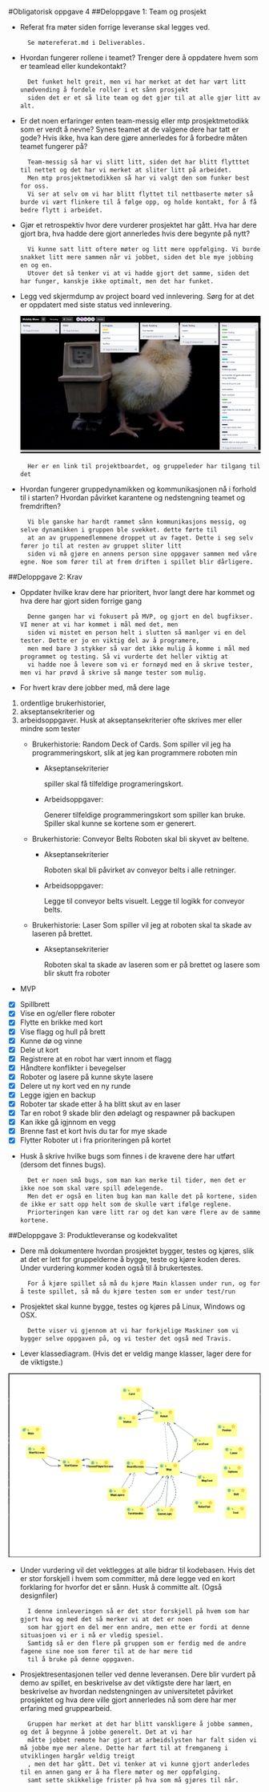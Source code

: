 #Obligatorisk oppgave 4 
##Deloppgave 1: Team og prosjekt
- Referat fra møter siden forrige leveranse skal legges ved.

        Se møtereferat.md i Deliverables.

- Hvordan fungerer rollene i teamet? Trenger dere å oppdatere hvem som er teamlead eller kundekontakt?

        Det funket helt greit, men vi har merket at det har vært litt unødvending å fordele roller i et sånn prosjekt 
        siden det er et så lite team og det gjør til at alle gjør litt av alt. 

- Er det noen erfaringer enten team-messig eller mtp prosjektmetodikk som er verdt å nevne? Synes teamet at de valgene
 dere har tatt er gode? Hvis ikke, hva kan dere gjøre annerledes for å forbedre måten teamet fungerer på?

        Team-messig så har vi slitt litt, siden det har blitt flytttet til nettet og det har vi merket at sliter litt på arbeidet.
        Men mtp prosjektmetodikken så har vi valgt den som funker best for oss.
        Vi ser at selv om vi har blitt flyttet til nettbaserte møter så burde vi vært flinkere til å følge opp, og holde kontakt, for å få bedre flytt i arbeidet.

- Gjør et retrospektiv hvor dere vurderer prosjektet har gått. Hva har dere gjort bra, hva hadde dere gjort annerledes
 hvis dere begynte på nytt?

        Vi kunne satt litt oftere møter og litt mere oppfølging. Vi burde snakket litt mere sammen når vi jobbet, siden det ble mye jobbing en og en.
        Utover det så tenker vi at vi hadde gjort det samme, siden det har funger, kanskje ikke optimalt, men det har funket.

- Legg ved skjermdump av project board ved innlevering. Sørg for at det er oppdatert med siste status ved innlevering.

     ![](progBoard.png)
     
        Her er en link til projektboardet, og gruppeleder har tilgang til det

- Hvordan fungerer gruppedynamikken og kommunikasjonen nå i forhold til i starten? Hvordan påvirket karantene og
 nedstengning teamet og fremdriften?

        Vi ble ganske har hardt rammet sånn kommunikasjons messig, og selve dynamikken i gruppen ble svekket. dette førte til 
        at an av gruppemedlemmene droppet ut av faget. Dette i seg selv fører jo til at resten av gruppet sliter litt 
        siden vi må gjøre en annens person sine oppgaver sammen med våre egne. Noe som fører til at frem driften i spillet blir dårligere.
        
##Deloppgave 2: Krav
- Oppdater hvilke krav dere har prioritert, hvor langt dere har kommet og hva dere har gjort siden forrige gang

        Denne gangen har vi fokusert på MVP, og gjort en del bugfikser. VI mener at vi har kommet i mål med det, men 
        siden vi mistet en person helt i slutten så manlger vi en del tester. Dette er jo en viktig del av å programere,
        men med bare 3 stykker så var det ikke mulig å komme i mål med programmet og testing. Så vi vurderte det heller viktig at
        vi hadde noe å levere som vi er fornøyd med en å skrive tester, men vi har prøvd å skrive så mange tester som mulig. 

- For hvert krav dere jobber med, må dere lage
 1) ordentlige brukerhistorier,
 2) akseptansekriterier og
 3) arbeidsoppgaver. 
 Husk at akseptansekriterier ofte skrives mer eller mindre som tester 
     - Brukerhistorie: Random Deck of Cards.
            Som spiller vil jeg ha programmeringskort, slik at jeg kan programmere roboten min
          
          - Akseptansekriterier
            
            spiller skal få tilfeldige programeringskort.
            
          - Arbeidsoppgaver:
            
            Generer tilfeldige programmeringskort som spiller kan bruke.
            Spiller skal kunne se kortene som er generert.
            
     -  Brukerhistorie: Conveyor Belts
            Roboten skal bli skyvet av beltene.  
          
          - Akseptansekriterier
           
            Roboten skal bli påvirket av conveyor belts i alle retninger.
    
          - Arbeidsoppgaver:
           
            Legge til conveyor belts visuelt.
            Legge til logikk for conveyor belts.
            
     - Brukerhistorie: Laser
            Som spiller vil jeg at roboten skal ta skade av laseren på brettet.
          
          - Akseptansekriterier
            
            Roboten skal ta skade av laseren som er på brettet og lasere som blir skutt fra roboter
            
- MVP
 - [X] Spillbrett
 - [X] Vise en og/eller flere roboter
 - [X] Flytte en brikke med kort
 - [X] Vise flagg og hull på brett
 - [X] Kunne dø og vinne
 - [X] Dele ut kort
 - [X] Registrere at en robot har vært innom et flagg
 - [X] Håndtere konflikter i bevegelser
 - [X] Roboter og lasere på kunne skyte lasere
 - [X] Delere ut ny kort ved en ny runde
 - [X] Legge igjen en backup
 - [X] Roboter tar skade etter å ha blitt skut av en laser 
 - [X] Tar en robot 9 skade blir den ødelagt og respawner på backupen
 - [X] Kan ikke gå igjnnom en vegg
 - [X] Brenne fast et kort hvis du tar for mye skade 
 - [X] Flytter Roboter ut i fra prioriteringen på kortet

- Husk å skrive hvilke bugs som finnes i de kravene dere har utført (dersom det finnes bugs).

        Det er noen små bugs, som man kan merke til tider, men det er ikke noe som skal være spill ødelegende.
        Men det er også en liten bug kan man kalle det på kortene, siden de ikke er satt opp helt som de skulle vært ifølge reglene.
        Priorteringen kan være litt rar og det kan være flere av de samme kortene.

##Deloppgave 3: Produktleveranse og kodekvalitet
- Dere må dokumentere hvordan prosjektet bygger, testes og kjøres, slik at det er lett for gruppelderne å bygge, teste
 og kjøre koden deres. Under vurdering kommer koden også til å brukertestes.

        For å kjøre spillet så må du kjøre Main klassen under run, og for å teste spillet, så må du kjøre testen som er under test/run

- Prosjektet skal kunne bygge, testes og kjøres på Linux, Windows og OSX.
        
        Dette viser vi gjennom at vi har forkjelige Maskiner som vi bygger selve oppgaven på, og vi tester det også med Travis.

- Lever klassediagram. (Hvis det er veldig mange klasser, lager dere for de viktigste.)

![](Oblig4UML.png)

- Under vurdering vil det vektlegges at alle bidrar til kodebasen. Hvis det er stor forskjell i hvem som committer, må
 dere legge ved en kort forklaring for hvorfor det er sånn. Husk å committe alt. (Også designfiler)

        I denne innleveringen så er det stor forskjell på hvem som har gjort hva og med det så merker vi at det er noen 
        som har gjort en del mer enn andre, men ette er fordi at denne situasjoen vi er i nå er vledig spesiel. 
        Samtidg så er den flere på gruppen som er ferdig med de andre fagene sine noe som fører til at de har mere tid
        til å bruke på denne oppgaven.

- Prosjektresentasjonen teller ved denne leveransen. Dere blir vurdert på demo av spillet, en beskrivelse av det
 viktigste dere har lært, en beskrivelse av hvordan nedstengningen av universitetet påvirket prosjektet og hva dere
 ville gjort annerledes nå som dere har mer erfaring med gruppearbeid.

        Gruppen har merket at det har blitt vanskligere å jobbe sammen, og det å begynne å jobbe generelt. Det at vi har 
        måtte jobbet remote har gjort at arbeidslysten har falt siden vi må jobbe mye mer alene. Dette har ført til at fremganeng i utviklingen hargår veldig treigt
        , men det har gått. Det vi tenker at vi kunne gjort anderledes til en annen gang er å ha flere møter og mer oppfølging.
        samt sette skikkelige frister på hva som må gjøres til når. 
        
